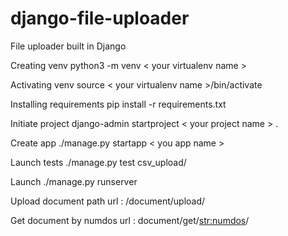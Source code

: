 # django-file-uploader
File uploader built in Django

Creating venv
python3 -m venv < your virtualenv name >

Activating venv
source < your virtualenv name >/bin/activate

Installing requirements
pip install -r requirements.txt

Initiate project
django-admin startproject < your project name > .

Create app
./manage.py startapp < you app name >

Launch tests
./manage.py test csv_upload/

Launch
./manage.py runserver

Upload document path
url : /document/upload/

Get document by numdos
url : document/get/<str:numdos>/
